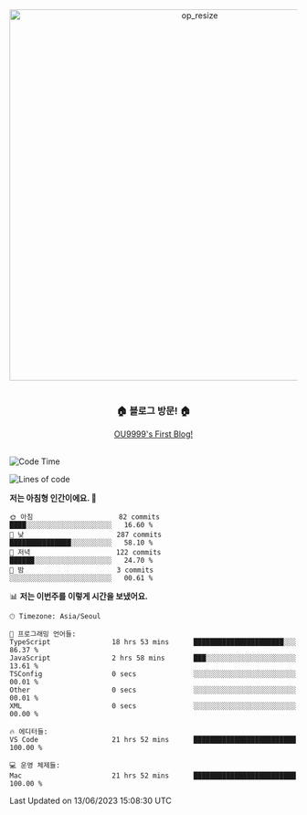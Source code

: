 
<div align=center>
	<img width="650" alt="op_resize" src="https://user-images.githubusercontent.com/113419018/231088010-e65212ff-48c4-480d-bf25-7427638b6e93.png">
</div>
<br>
<div align=center>
	<h3>🏠 블로그 방문! 🏠</h3>
	<a href="https://ou9999-next-js-blog.vercel.app/">OU9999's First Blog!</a>
</div>

<br>

<!--START_SECTION:waka-->
![Code Time](http://img.shields.io/badge/Code%20Time-516%20hrs%2013%20mins-blue)

![Lines of code](https://img.shields.io/badge/%EC%A0%80%EB%8A%94%20%EC%97%AC%ED%83%9C%EA%B9%8C%EC%A7%80%20-1.7%20million%20%EC%A4%84%EC%9D%98%20%EC%BD%94%EB%93%9C%EB%A5%BC%20%EC%9E%91%EC%84%B1%ED%96%88%EC%96%B4%EC%9A%94.-blue)

**저는 아침형 인간이에요. 🐤** 

```text
🌞 아침                     82 commits          ████░░░░░░░░░░░░░░░░░░░░░   16.60 % 
🌆 낮　                     287 commits         ███████████████░░░░░░░░░░   58.10 % 
🌃 저녁                     122 commits         ██████░░░░░░░░░░░░░░░░░░░   24.70 % 
🌙 밤　                     3 commits           ░░░░░░░░░░░░░░░░░░░░░░░░░   00.61 % 
```


📊 **저는 이번주를 이렇게 시간을 보냈어요.** 

```text
🕑︎ Timezone: Asia/Seoul

💬 프로그래밍 언어들: 
TypeScript               18 hrs 53 mins      ██████████████████████░░░   86.37 % 
JavaScript               2 hrs 58 mins       ███░░░░░░░░░░░░░░░░░░░░░░   13.61 % 
TSConfig                 0 secs              ░░░░░░░░░░░░░░░░░░░░░░░░░   00.01 % 
Other                    0 secs              ░░░░░░░░░░░░░░░░░░░░░░░░░   00.01 % 
XML                      0 secs              ░░░░░░░░░░░░░░░░░░░░░░░░░   00.00 % 

🔥 에디터들: 
VS Code                  21 hrs 52 mins      █████████████████████████   100.00 % 

💻 운영 체제들: 
Mac                      21 hrs 52 mins      █████████████████████████   100.00 % 
```


 Last Updated on 13/06/2023 15:08:30 UTC
<!--END_SECTION:waka-->

